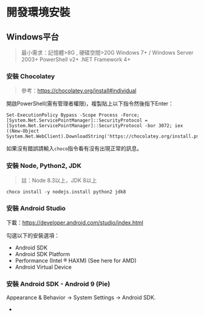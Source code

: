# 開發環境安裝

## Windows平台

> 最小需求：記憶體>8G , 硬碟空間>20G
> Windows 7+ / Windows Server 2003+
> PowerShell v2+ 
> .NET Framework 4+

### 安裝 Chocolatey

> 參考：https://chocolatey.org/install#individual

開啟PowerShell(需有管理者權限)，複製貼上以下指令然後指下Enter：

```
Set-ExecutionPolicy Bypass -Scope Process -Force; [System.Net.ServicePointManager]::SecurityProtocol = [System.Net.ServicePointManager]::SecurityProtocol -bor 3072; iex ((New-Object System.Net.WebClient).DownloadString('https://chocolatey.org/install.ps1'))
```

如果沒有錯誤請輸入`choco`指令看有沒有出現正常的訊息。

### 安裝 Node, Python2, JDK

> 註：Node 8.3以上，JDK 8以上

```
choco install -y nodejs.install python2 jdk8
```

### 安裝 Android Studio

下載：https://developer.android.com/studio/index.html

勾選以下的安裝選項：

- Android SDK
- Android SDK Platform
- Performance (Intel ® HAXM) (See here for AMD)
- Android Virtual Device

### 安裝 Android SDK - Android 9 (Pie)

Appearance & Behavior → System Settings → Android SDK.

- 
